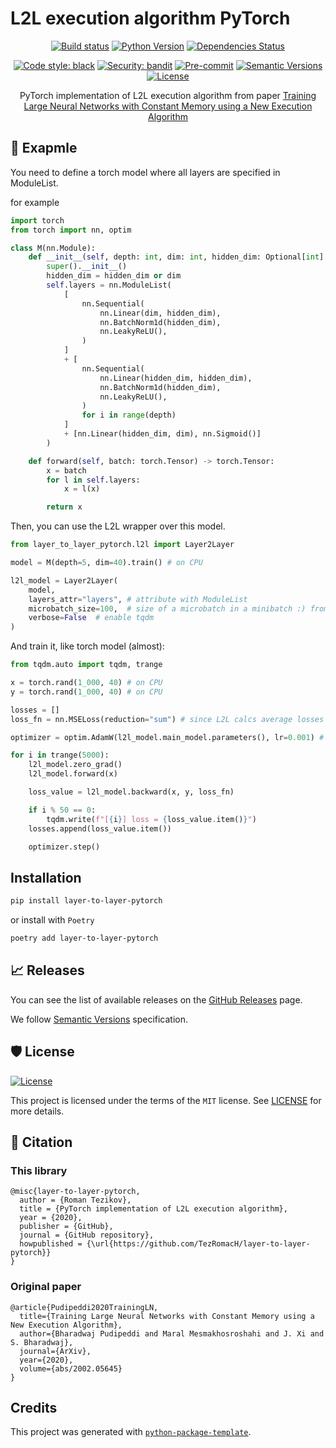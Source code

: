 # L2L execution algorithm PyTorch

<div align="center">

[![Build status](https://github.com/TezRomacH/layer-to-layer-pytorch/workflows/build/badge.svg?branch=master&event=push)](https://github.com/TezRomacH/layer-to-layer-pytorch/actions?query=workflow%3Abuild)
[![Python Version](https://img.shields.io/pypi/pyversions/layer-to-layer-pytorch.svg)](https://pypi.org/project/layer-to-layer-pytorch/)
[![Dependencies Status](https://img.shields.io/badge/dependencies-up%20to%20date-brightgreen.svg)](https://github.com/TezRomacH/layer-to-layer-pytorch/pulls?utf8=%E2%9C%93&q=is%3Apr%20author%3Aapp%2Fdependabot)

[![Code style: black](https://img.shields.io/badge/code%20style-black-000000.svg)](https://github.com/psf/black)
[![Security: bandit](https://img.shields.io/badge/security-bandit-green.svg)](https://github.com/PyCQA/bandit)
[![Pre-commit](https://img.shields.io/badge/pre--commit-enabled-brightgreen?logo=pre-commit&logoColor=white)](https://github.com/TezRomacH/layer-to-layer-pytorch/blob/master/.pre-commit-config.yaml)
[![Semantic Versions](https://img.shields.io/badge/%F0%9F%9A%80-semantic%20versions-informational.svg)](https://github.com/TezRomacH/layer-to-layer-pytorch/releases)
[![License](https://img.shields.io/github/license/TezRomacH/layer-to-layer-pytorch)](https://github.com/TezRomacH/layer-to-layer-pytorch/blob/master/LICENSE)

PyTorch implementation of L2L execution algorithm from paper [Training Large Neural Networks with Constant Memory using a New Execution Algorithm](https://arxiv.org/abs/2002.05645)
</div>

## 🚀 Exapmle

You need to define a torch model where all layers are specified in ModuleList.

for example

```python
import torch
from torch import nn, optim

class M(nn.Module):
    def __init__(self, depth: int, dim: int, hidden_dim: Optional[int] = None):
        super().__init__()
        hidden_dim = hidden_dim or dim
        self.layers = nn.ModuleList(
            [
                nn.Sequential(
                    nn.Linear(dim, hidden_dim),
                    nn.BatchNorm1d(hidden_dim),
                    nn.LeakyReLU(),
                )
            ]
            + [
                nn.Sequential(
                    nn.Linear(hidden_dim, hidden_dim),
                    nn.BatchNorm1d(hidden_dim),
                    nn.LeakyReLU(),
                )
                for i in range(depth)
            ]
            + [nn.Linear(hidden_dim, dim), nn.Sigmoid()]
        )

    def forward(self, batch: torch.Tensor) -> torch.Tensor:
        x = batch
        for l in self.layers:
            x = l(x)

        return x

```

Then, you can use the L2L wrapper over this model.

```python
from layer_to_layer_pytorch.l2l import Layer2Layer

model = M(depth=5, dim=40).train() # on CPU

l2l_model = Layer2Layer(
    model,
    layers_attr="layers", # attribute with ModuleList
    microbatch_size=100,  # size of a microbatch in a minibatch :) from original paper
    verbose=False  # enable tqdm
)
```

And train it, like torch model (almost):

```python
from tqdm.auto import tqdm, trange

x = torch.rand(1_000, 40) # on CPU
y = torch.rand(1_000, 40) # on CPU

losses = []
loss_fn = nn.MSELoss(reduction="sum") # since L2L calcs average losses itself, we just need to save them

optimizer = optim.AdamW(l2l_model.main_model.parameters(), lr=0.001) # optimizer works with the main model on CPU

for i in trange(5000):
    l2l_model.zero_grad()
    l2l_model.forward(x)

    loss_value = l2l_model.backward(x, y, loss_fn)

    if i % 50 == 0:
        tqdm.write(f"[{i}] loss = {loss_value.item()}")
    losses.append(loss_value.item())

    optimizer.step()
```

## Installation

```bash
pip install layer-to-layer-pytorch
```

or install with `Poetry`

```bash
poetry add layer-to-layer-pytorch
```

## 📈 Releases

You can see the list of available releases on the [GitHub Releases](https://github.com/TezRomacH/layer-to-layer-pytorch/releases) page.

We follow [Semantic Versions](https://semver.org/) specification.

## 🛡 License

[![License](https://img.shields.io/github/license/TezRomacH/layer-to-layer-pytorch)](https://github.com/TezRomacH/layer-to-layer-pytorch/blob/master/LICENSE)

This project is licensed under the terms of the `MIT` license. See [LICENSE](https://github.com/TezRomacH/layer-to-layer-pytorch/blob/master/LICENSE) for more details.

## 📃 Citation

### This library

```
@misc{layer-to-layer-pytorch,
  author = {Roman Tezikov},
  title = {PyTorch implementation of L2L execution algorithm},
  year = {2020},
  publisher = {GitHub},
  journal = {GitHub repository},
  howpublished = {\url{https://github.com/TezRomacH/layer-to-layer-pytorch}}
}
```

### Original paper

```
@article{Pudipeddi2020TrainingLN,
  title={Training Large Neural Networks with Constant Memory using a New Execution Algorithm},
  author={Bharadwaj Pudipeddi and Maral Mesmakhosroshahi and J. Xi and S. Bharadwaj},
  journal={ArXiv},
  year={2020},
  volume={abs/2002.05645}
}
```

## Credits

This project was generated with [`python-package-template`](https://github.com/TezRomacH/python-package-template).
